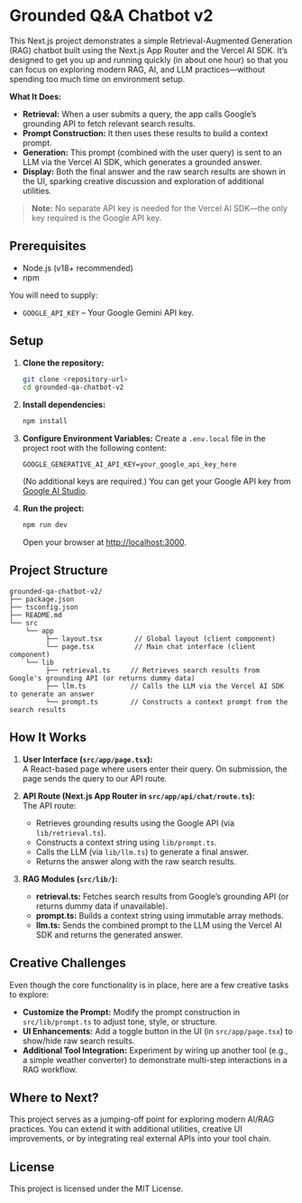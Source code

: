 # Grounded Q&A Chatbot v2

This Next.js project demonstrates a simple Retrieval-Augmented Generation (RAG) chatbot built using the Next.js App Router and the Vercel AI SDK. It’s designed to get you up and running quickly (in about one hour) so that you can focus on exploring modern RAG, AI, and LLM practices—without spending too much time on environment setup.

**What It Does:**

- **Retrieval:** When a user submits a query, the app calls Google’s grounding API to fetch relevant search results.
- **Prompt Construction:** It then uses these results to build a context prompt.
- **Generation:** This prompt (combined with the user query) is sent to an LLM via the Vercel AI SDK, which generates a grounded answer.
- **Display:** Both the final answer and the raw search results are shown in the UI, sparking creative discussion and exploration of additional utilities.

> **Note:** No separate API key is needed for the Vercel AI SDK—the only key required is the Google API key.

## Prerequisites

- Node.js (v18+ recommended)
- npm

You will need to supply:

- `GOOGLE_API_KEY` – Your Google Gemini API key.

## Setup

1. **Clone the repository:**

   ```bash
   git clone <repository-url>
   cd grounded-qa-chatbot-v2
   ```

2. **Install dependencies:**

   ```bash
   npm install
   ```

3. **Configure Environment Variables:**
   Create a `.env.local` file in the project root with the following content:

   ```
   GOOGLE_GENERATIVE_AI_API_KEY=your_google_api_key_here
   ```

   (No additional keys are required.)
   You can get your Google API key from [Google AI Studio](https://aistudio.google.com/app/apikey).

4. **Run the project:**
   ```bash
   npm run dev
   ```
   Open your browser at [http://localhost:3000](http://localhost:3000).

## Project Structure

```
grounded-qa-chatbot-v2/
├── package.json
├── tsconfig.json
├── README.md
└── src
    └── app
         ├── layout.tsx        // Global layout (client component)
         └── page.tsx          // Main chat interface (client component)
    └── lib
         ├── retrieval.ts     // Retrieves search results from Google's grounding API (or returns dummy data)
         ├── llm.ts           // Calls the LLM via the Vercel AI SDK to generate an answer
         └── prompt.ts        // Constructs a context prompt from the search results
```

## How It Works

1. **User Interface (`src/app/page.tsx`):**  
   A React-based page where users enter their query. On submission, the page sends the query to our API route.

2. **API Route (Next.js App Router in `src/app/api/chat/route.ts`):**  
   The API route:

   - Retrieves grounding results using the Google API (via `lib/retrieval.ts`).
   - Constructs a context string using `lib/prompt.ts`.
   - Calls the LLM (via `lib/llm.ts`) to generate a final answer.
   - Returns the answer along with the raw search results.

3. **RAG Modules (`src/lib/`):**
   - **retrieval.ts:** Fetches search results from Google’s grounding API (or returns dummy data if unavailable).
   - **prompt.ts:** Builds a context string using immutable array methods.
   - **llm.ts:** Sends the combined prompt to the LLM using the Vercel AI SDK and returns the generated answer.

## Creative Challenges

Even though the core functionality is in place, here are a few creative tasks to explore:

- **Customize the Prompt:** Modify the prompt construction in `src/lib/prompt.ts` to adjust tone, style, or structure.
- **UI Enhancements:** Add a toggle button in the UI (in `src/app/page.tsx`) to show/hide raw search results.
- **Additional Tool Integration:** Experiment by wiring up another tool (e.g., a simple weather converter) to demonstrate multi-step interactions in a RAG workflow.

## Where to Next?

This project serves as a jumping-off point for exploring modern AI/RAG practices. You can extend it with additional utilities, creative UI improvements, or by integrating real external APIs into your tool chain.

## License

This project is licensed under the MIT License.
